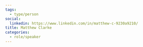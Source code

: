 ```yaml
---
tags:
  - type/person
social:
  linkedin: https://www.linkedin.com/in/matthew-c-9230a9210/
title: Matthew Clarke
categories:
  - role/speaker
---
```


